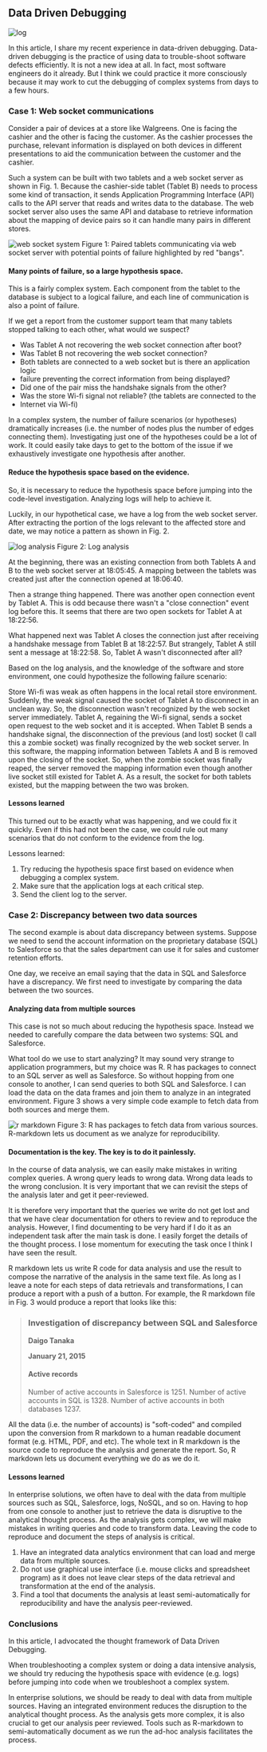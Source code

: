 <!--markdown-->
## Data Driven Debugging

![log](https://farm9.staticflickr.com/8640/16221210937_9b318f5a77_c.jpg)

In this article, I share my recent experience in data-driven debugging.
Data-driven debugging is the practice of using data to trouble-shoot software
defects efficiently. It is not a new idea at all. In fact, most software
engineers do it already. But I think we could practice it more consciously
because it may work to cut the debugging of complex systems from days to a few
hours.

### Case 1: Web socket communications

Consider a pair of devices at a store like Walgreens. One is facing the cashier
and the other is facing the customer. As the cashier processes the purchase,
relevant information is displayed on both devices in different presentations to
aid the communication between the customer and the cashier.

Such a system can be built with two tablets and a web socket server as shown in
Fig. 1. Because the cashier-side tablet (Tablet B) needs to process some kind
of transaction, it sends Application Programming Interface (API) calls to the
API server that reads and writes data to the database. The web socket server
also uses the same API and database to retrieve information about the mapping
of device pairs so it can handle many pairs in different stores.

![web socket system](https://farm8.staticflickr.com/7318/16219713070_e3a3544d54_c.jpg)
Figure 1: Paired tablets communicating via web socket server with potential
points of failure highlighted by red "bangs".

#### Many points of failure, so a large hypothesis space.

This is a fairly complex system. Each component from the tablet to the database
is subject to a logical failure, and each line of communication is also a point
of failure.

If we get a report from the customer support team that many tablets stopped
talking to each other, what would we suspect?

- Was Tablet A not recovering the web socket connection after boot?
- Was Tablet B not recovering the web socket connection?
- Both tablets are connected to a web socket but is there an application logic
- failure preventing the correct information from being displayed?
- Did one of the pair miss the handshake signals from the other?
- Was the store Wi-fi signal not reliable? (the tablets are connected to the
- Internet via Wi-fi)

In a complex system, the number of failure scenarios (or hypotheses)
dramatically increases (i.e. the number of nodes plus the number of edges
connecting them). Investigating just one of the hypotheses could be a lot of
work. It could easily take days to get to the bottom of the issue if we
exhaustively investigate one hypothesis after another.

#### Reduce the hypothesis space based on the evidence.

So, it is necessary to reduce the hypothesis space before jumping into the
code-level investigation. Analyzing logs will help to achieve it.

Luckily, in our hypothetical case, we have a log from the web socket server.
After extracting the portion of the logs relevant to the affected store and
date, we may notice a pattern as shown in Fig. 2.

![log analysis](https://farm8.staticflickr.com/7404/16381140766_43d0d4cdd4_c.jpg)
Figure 2: Log analysis

At the beginning, there was an existing connection from both Tablets A and B to
the web socket server at 18:05:45. A mapping between the tablets was created
just after the connection opened at 18:06:40.

Then a strange thing happened. There was another open connection event by
Tablet A. This is odd because there wasn't a "close connection" event log
before this. It seems that there are two open sockets for Tablet A at 18:22:56.

What happened next was Tablet A closes the connection just after receiving a
handshake message from Tablet B at 18:22:57. But strangely, Tablet A still sent
a message at 18:22:58. So, Tablet A wasn't disconnected after all?

Based on the log analysis, and the knowledge of the software and store
environment, one could hypothesize the following failure scenario:

Store Wi-fi was weak as often happens in the local retail store environment.
Suddenly, the weak signal caused the socket of Tablet A to disconnect in an
unclean way. So, the disconnection wasn't recognized by the web socket server
immediately. Tablet A, regaining the Wi-fi signal, sends a socket open request
to the web socket and it is accepted. When Tablet B sends a handshake signal,
the disconnection of the previous (and lost) socket (I call this a zombie
socket) was finally recognized by the web socket server. In this software, the
mapping information between Tablets A and B is removed upon the closing of the
socket. So, when the zombie socket was finally reaped, the server removed the
mapping information even though another live socket still existed for Tablet A.
As a result, the socket for both tablets existed, but the mapping between the
two was broken.

#### Lessons learned

This turned out to be exactly what was happening, and we could fix it quickly.
Even if this had not been the case, we could rule out many scenarios that do
not conform to the evidence from the log.

Lessons learned:

1. Try reducing the hypothesis space first based on evidence when debugging a
   complex system.
2. Make sure that the application logs at each critical step.
3. Send the client log to the server.

### Case 2: Discrepancy between two data sources

The second example is about data discrepancy between systems. Suppose we need
to send the account information on the proprietary database (SQL) to Salesforce
so that the sales department can use it for sales and customer retention
efforts.

One day, we receive an email saying that the data in SQL and Salesforce have a
discrepancy. We first need to investigate by comparing the data between the two
sources.

#### Analyzing data from multiple sources

This case is not so much about reducing the hypothesis space. Instead we needed
to carefully compare the data between two systems: SQL and Salesforce.

What tool do we use to start analyzing? It may sound very strange to
application programmers, but my choice was R. R has packages to connect to an
SQL server as well as Salesforce. So without hopping from one console to
another, I can send queries to both SQL and Salesforce. I can load the data on
the data frames and join them to analyze in an integrated environment. Figure 3
shows a very simple code example to fetch data from both sources and merge
them.

![r markdown](https://farm8.staticflickr.com/7282/16407123515_9ef3bcc20a_z.jpg)
Figure 3: R has packages to fetch data from various sources. R-markdown lets us
document as we analyze for reproducibility.

#### Documentation is the key. The key is to do it painlessly.

In the course of data analysis, we can easily make mistakes in writing complex
queries. A wrong query leads to wrong data. Wrong data leads to the wrong
conclusion. It is very important that we can revisit the steps of the analysis
later and get it peer-reviewed.

It is therefore very important that the queries we write do not get lost and
that we have clear documentation for others to review and to reproduce the
analysis. However, I find documenting to be very hard if I do it as an
independent task after the main task is done. I easily forget the details of
the thought process. I lose momentum for executing the task once I think I have
seen the result.

R markdown lets us write R code for data analysis and use the result to compose
the narrative of the analysis in the same text file. As long as I leave a note
for each steps of data retrievals and transformations, I can produce a report
with a push of a button. For example, the R markdown file in Fig. 3 would
produce a report that looks like this:

> ### Investigation of discrepancy between SQL and Salesforce
> **Daigo Tanaka**
>
> **January 21, 2015**
> 
> #### Active records
> Number of active accounts in Salesforce is 1251.
> Number of active accounts in SQL is 1328.
> Number of active accounts in both databases 1237.

All the data (i.e. the number of accounts) is "soft-coded" and compiled upon
the conversion from R markdown to a human readable document format (e.g. HTML,
PDF, and etc). The whole text in R markdown is the source code to reproduce the
analysis and generate the report. So, R markdown lets us document everything we
do as we do it.

#### Lessons learned

In enterprise solutions, we often have to deal with the data from multiple
sources such as SQL, Salesforce, logs, NoSQL, and so on. Having to hop from one
console to another just to retrieve the data is disruptive to the analytical
thought process. As the analysis gets complex, we will make mistakes in writing
queries and code to transform data. Leaving the code to reproduce and document
the steps of analysis is critical.

1. Have an integrated data analytics environment that can load and merge data
   from multiple sources.
2. Do not use graphical use interface (i.e. mouse clicks and spreadsheet
   program) as it does not leave clear steps of the data retrieval and
   transformation at the end of the analysis.
3. Find a tool that documents the analysis at least semi-automatically for
   reproducibility and have the analysis peer-reviewed.

### Conclusions

In this article, I advocated the thought framework of Data Driven Debugging.

When troubleshooting a complex system or doing a data intensive analysis, we
should try reducing the hypothesis space with evidence (e.g. logs) before
jumping into code when we troubleshoot a complex system.

In enterprise solutions, we should be ready to deal with data from multiple
sources. Having an integrated environment reduces the disruption to the
analytical thought process. As the analysis gets more complex, it is also
crucial to get our analysis peer reviewed. Tools such as R-markdown to
semi-automatically document as we run the ad-hoc analysis facilitates the
process.
